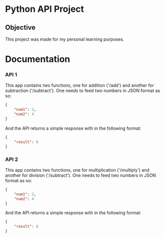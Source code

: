 # Python API Project

## Objective
This project was made for my personal learning purposes.

# Documentation
### API 1
This app contains two functions, one for addition ('/add') and another for subtraction ('/subtract'). One needs to feed two numbers in JSON format as so:
``` JSON
{
    "num1": 2,
    "num2": 4
}
```
And the API returns a simple response with in the following format:
``` JSON
{
    "result": 6
}
```
### API 2
This app contains two functions, one for multiplication ('/multiply') and another for division ('/subtract'). One needs to feed two numbers in JSON format as so:
``` JSON
{
    "num1": 2,
    "num2": 4
}
```
And the API returns a simple response with in the following format:
``` JSON
{
    "result": 8
}
```